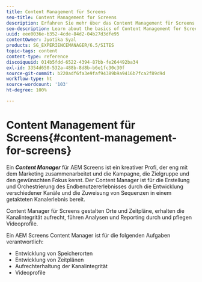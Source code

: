 ```yaml
---
title: Content Management für Screens
seo-title: Content Management for Screens
description: Erfahren Sie mehr über das Content Management für Screens.
seo-description: Learn about the basics of Content Management for Screens.
uuid: eee0036e-b352-4cde-84d2-04b27d3dfe95
contentOwner: Jyotika Syal
products: SG_EXPERIENCEMANAGER/6.5/SITES
topic-tags: content
content-type: reference
discoiquuid: 014b5fdd-6522-4394-87bb-fe264492ba34
exl-id: 3354d650-532a-488b-8d8b-b6e1fc30c30f
source-git-commit: b220adf6fa3e9faf94389b9a9416b7fca2f89d9d
workflow-type: ht
source-wordcount: '103'
ht-degree: 100%

---
```


# Content Management für Screens{#content-management-for-screens}

Ein ***Content Manager*** für AEM Screens ist ein kreativer Profi, der eng mit dem Marketing zusammenarbeitet und die Kampagne, die Zielgruppe und den gewünschten Fokus kennt. Der Content Manager ist für die Erstellung und Orchestrierung des Endbenutzererlebnisses durch die Entwicklung verschiedener Kanäle und die Zuweisung von Sequenzen in einem getakteten Kanalerlebnis bereit.

Content Manager für Screens gestalten Orte und Zeitpläne, erhalten die Kanalintegrität aufrecht, führen Analysen und Reporting durch und pflegen Videoprofile.

Ein AEM Screens Content Manager ist für die folgenden Aufgaben verantwortlich:

* Entwicklung von Speicherorten
* Entwicklung von Zeitplänen
* Aufrechterhaltung der Kanalintegrität
* Videoprofile
